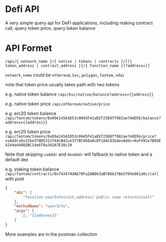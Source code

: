 # Defi API

A very simple query api for DeFi applications, including making contract call, query token price, query token balance

# API Formet

`/api/{ network_name }/{ native | tokens | contracts }/[[{ token_address | contract_address }]/{ function_name }[?address=]]`

`network_name` could be `ethereum`, `bsc`, `polygon`, `fantom`, `xdai`

note that token price usually takes path with two tokens

e.g. native token balance `/api/bsc/native/balance?address={{address}}`

e.g. native token price `/api/ethereum/native/price`

e.g. erc20 token balance `/api/fantom/tokens/0x09e145A1D53c0045F41aEEf25D8ff982ae74dD56/balance?address={{address}}`

e.g. erc20 token price `/api/fantom/tokens/0x09e145A1D53c0045F41aEEf25D8ff982ae74dD56/price?vsAddr=0x21be370D5312f44cB42ce377BC9b8a0cEF1A4C83&dexAddr=0xF491e7B69E4244ad4002BC14e878a34207E38c29`

Note that skipping `vsAddr` and `dexAddr` will fallback to native token and a default dex

e.g. staking token balance `/api/fantom/contracts/0x742474dAE70Fa2AB063aB786b1fBe5704e861a0c/call` with post
```json
{
    "abi": [
        "function userInfo(uint,address) public view returns(uint)"
    ],
    "methodName": "userInfo",
    "args": [
        2, "{{address}}"
    ]
}
```

More examples are in the postman collection